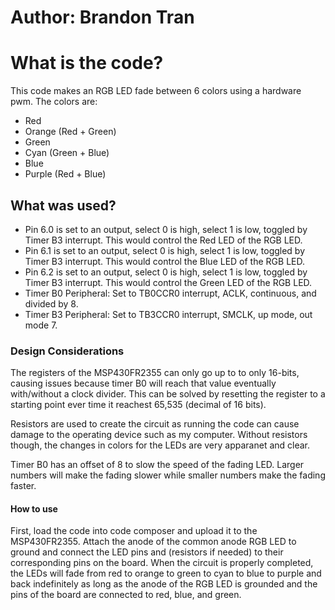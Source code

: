 # Author: Brandon Tran

# What is the code?
This code makes an RGB LED fade between 6 colors using a hardware pwm. The colors are:

- Red
- Orange (Red + Green)
- Green
- Cyan (Green + Blue)
- Blue
- Purple (Red + Blue)

## What was used?
- Pin 6.0 is set to an output, select 0 is high, select 1 is low, toggled by Timer B3 interrupt. This would control the Red LED of the RGB LED.
- Pin 6.1 is set to an output, select 0 is high, select 1 is low, toggled by Timer B3 interrupt. This would control the Blue LED of the RGB LED.
- Pin 6.2 is set to an output, select 0 is high, select 1 is low, toggled by Timer B3 interrupt. This would control the Green LED of the RGB LED.
- Timer B0 Peripheral: Set to TB0CCR0 interrupt, ACLK, continuous, and divided by 8.
- Timer B3 Peripheral: Set to TB3CCR0 interrupt, SMCLK, up mode, out mode 7.

### Design Considerations
The registers of the MSP430FR2355 can only go up to to only 16-bits, causing issues because timer B0 will reach that value eventually with/without a clock divider. This can be solved by resetting the register to a starting point ever time it reachest 65,535 (decimal of 16 bits).

Resistors are used to create the circuit as running the code can cause damage to the operating device such as my computer. Without resistors though, the changes in colors for the LEDs are very apparanet and clear.

Timer B0 has an offset of 8 to slow the speed of the fading LED. Larger numbers will make the fading slower while smaller numbers make the fading faster.

#### How to use
First, load the code into code composer and upload it to the MSP430FR2355. Attach the anode of the common anode RGB LED to ground and connect the LED pins and (resistors if needed) to their corresponding pins on the board. When the circuit is properly completed, the LEDs will fade from red to orange to green to cyan to blue to purple and back indefinitely as long as the anode of the RGB LED is grounded and the pins of the board are connected to red, blue, and green.
